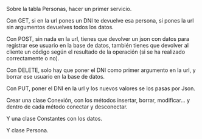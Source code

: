 Sobre la tabla Personas, hacer un primer servicio. 

Con GET, si en la url pones un DNI te devuelve esa persona, si pones la url sin argumentos devuelves todos los datos.

Con POST, sin nada en la url, tienes que devolver un json con datos para registrar ese usuario en la base de datos, también tienes que devolver al cliente un código según el resultado de la operación (si se ha realizado correctamente o no).

Con DELETE, solo hay que poner el DNI como primer argumento en la url, y borrar ese usuario en la base de datos.

Con PUT, poner el DNI en la url y los nuevos valores se los pasas por Json.

Crear una clase Conexión, con los métodos insertar, borrar, modificar... y dentro de cada método conectar y desconectar.

Y una clase Constantes con los datos.

Y clase Persona.